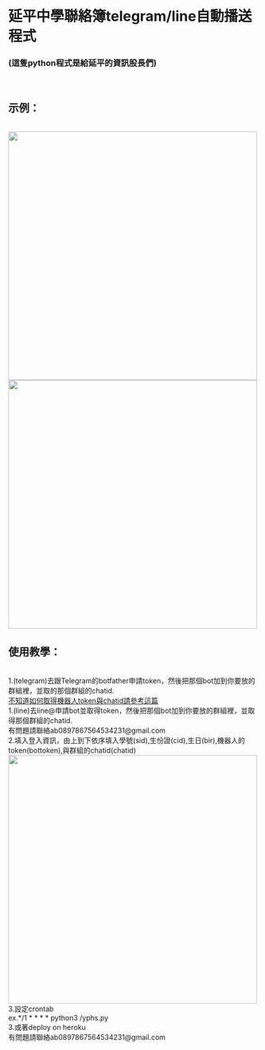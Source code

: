 # 延平中學聯絡簿telegram/line自動播送程式
<h3>(這隻python程式是給延平的資訊股長們)</h3><br>
<h2>示例：</h2><br>
<img src="https://github.com/chenliTW/yphshomeworkbot/raw/master/pic/run.png" height="500"><br>
<img src="https://github.com/chenliTW/yphshomeworkbot/raw/master/pic/run_line.png" height="500"><br>
<h2>使用教學：</h2><br>
1.(telegram)去跟Telegram的botfather申請token，然後把那個bot加到你要放的群組裡，並取的那個群組的chatid.<br>
<a href="https://chenlitw.github.io/telegram-bot/2019/01/16/telegram-bot-hello-world.html" target="_blank" title="">不知道如何取得機器人token與chatid請參考這篇</a><br>
1.(line)去line@申請bot並取得token，然後把那個bot加到你要放的群組裡，並取得那個群組的chatid.<br>
有問題請聯絡ab0897867564534231@gmail.com
<br>
2.填入登入資訊，由上到下依序填入學號(sid),生份證(cid),生日(bir),機器人的token(bottoken),與群組的chatid(chatid)<br>
<img src="https://github.com/chenliTW/yphshomeworkbot/raw/master/pic/setup.png" width="500">
<br>
3.設定crontab<br>
ex.*/1 * * * * python3 /yphs.py<br>
3.或著deploy on heroku<br>
有問題請聯絡ab0897867564534231@gmail.com
